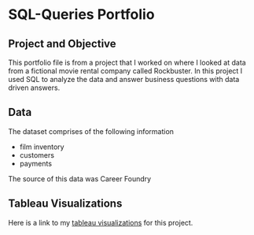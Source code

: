 # SQL-Queries Portfolio
## Project and Objective
This portfolio file is from a project that I worked on where I looked at data from a fictional movie rental company called Rockbuster. In this project I used SQL to analyze the data and answer business questions with data driven answers.
## Data
The dataset comprises of the following information
* film inventory
* customers
* payments

The source of this data was Career Foundry
## Tableau Visualizations
Here is a link to my [tableau visualizations](https://public.tableau.com/app/profile/seanne.coates/viz/RockbusterPresentation_16701870709960/RockbusterPresentation?publish=yes) for this project.
